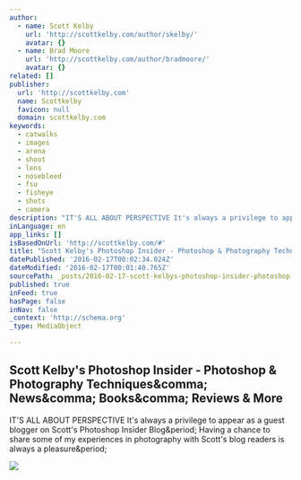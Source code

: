 ```yaml
---
author:
  - name: Scott Kelby
    url: 'http://scottkelby.com/author/skelby/'
    avatar: {}
  - name: Brad Moore
    url: 'http://scottkelby.com/author/bradmoore/'
    avatar: {}
related: []
publisher:
  url: 'http://scottkelby.com'
  name: Scottkelby
  favicon: null
  domain: scottkelby.com
keywords:
  - catwalks
  - images
  - arena
  - shoot
  - lens
  - nosebleed
  - fsu
  - fisheye
  - shots
  - camera
description: "IT'S ALL ABOUT PERSPECTIVE It's always a privilege to appear as a guest blogger on Scott's Photoshop Insider Blog. Having a chance to share some of my experiences in photography with Scott's blog readers is always a pleasure."
inLanguage: en
app_links: []
isBasedOnUrl: 'http://scottkelby.com/#'
title: "Scott Kelby's Photoshop Insider - Photoshop & Photography Techniques, News, Books, Reviews & More"
datePublished: '2016-02-17T00:02:34.024Z'
dateModified: '2016-02-17T00:01:40.765Z'
sourcePath: _posts/2016-02-17-scott-kelbys-photoshop-insider-photoshop-and-photography-te.md
published: true
inFeed: true
hasPage: false
inNav: false
_context: 'http://schema.org'
_type: MediaObject

---
```

<article style=""><h1>Scott Kelby's Photoshop Insider - Photoshop &amp; Photography Techniques&amp;comma; News&amp;comma; Books&amp;comma; Reviews &amp; More</h1><p>IT'S ALL ABOUT PERSPECTIVE It's always a privilege to appear as a guest blogger on Scott's Photoshop Insider Blog&amp;period; Having a chance to share some of my experiences in photography with Scott's blog readers is always a pleasure&amp;period;</p><img src="http://img.kelbymediagroup.com/scottkelby/wp-content/uploads/2016/02/olivella_1.jpg" /></article>